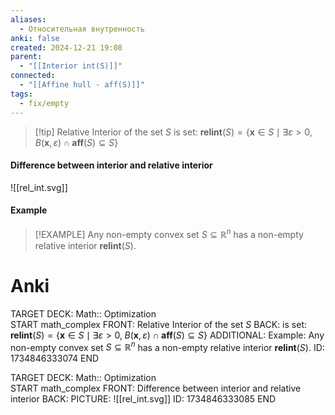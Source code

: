 ```yaml
---
aliases:
  - Относительная внутренность
anki: false
created: 2024-12-21 19:08
parent:
  - "[[Interior int(S)]]"
connected:
  - "[[Affine hull - aff(S)]]"
tags:
  - fix/empty
---
```


> [!tip]  Relative Interior of the set $S$
is set:
$\mathbf{relint} (S) = \{\mathbf{x} \in S \mid \exists \varepsilon > 0, \; B(\mathbf{x}, \varepsilon) \cap \mathbf{aff} (S) \subseteq S\}$


#### Difference between interior and relative interior
![[rel_int.svg]]

#### Example
> [!EXAMPLE]
> Any non-empty convex set $S \subseteq \mathbb{R}^n$ has a non-empty relative interior $\mathbf{relint}(S)$.


# Anki
TARGET DECK: Math:: Optimization  
START
math_complex
FRONT: Relative Interior of the set $S$
BACK: is set:
$\mathbf{relint} (S) = \{\mathbf{x} \in S \mid \exists \varepsilon > 0, \; B(\mathbf{x}, \varepsilon) \cap \mathbf{aff} (S) \subseteq S\}$
ADDITIONAL: Example: 
Any non-empty convex set $S \subseteq \mathbb{R}^n$ has a non-empty relative interior $\mathbf{relint}(S)$.
ID: 1734846333074
END

TARGET DECK: Math:: Optimization  
START
math_complex
FRONT: Difference between interior and relative interior
BACK: 
PICTURE: ![[rel_int.svg]]
ID: 1734846333085
END
